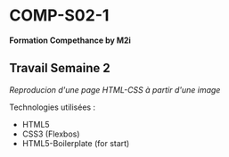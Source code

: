 # COMP-S02-1

**Formation Compethance by M2i**

## Travail Semaine 2
*Reproducion d'une page HTML-CSS à partir d'une image*

Technologies utilisées : 
* HTML5
* CSS3 (Flexbos)
* HTML5-Boilerplate (for start)

